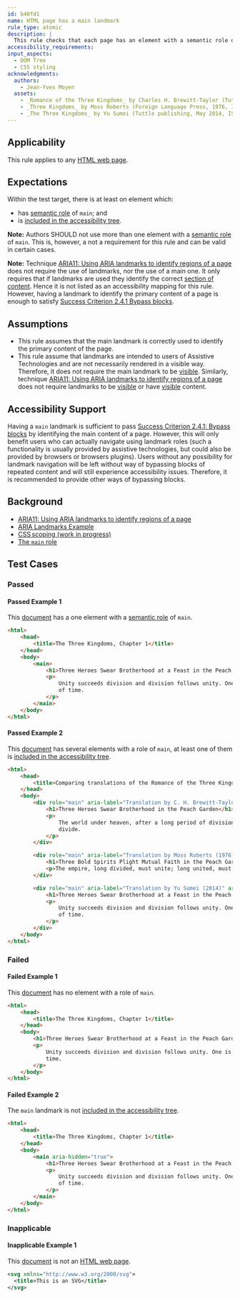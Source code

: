 ```yaml
---
id: b40fd1
name: HTML page has a main landmark
rule_type: atomic
description: |
  This rule checks that each page has an element with a semantic role of `main`
accessibility_requirements:
input_aspects:
  - DOM Tree
  - CSS styling
acknowledgments:
  authors:
    - Jean-Yves Moyen
  assets:
    - _Romance of the Three Kingdoms_ by Charles H. Brewitt-Taylor (Tuttle Publishing, 1925, ISBN 9780804834674)
    - _Three Kingdoms_ by Moss Roberts (Foreign Language Press, 1976, ISBN 7-119-00590-1)
    - _The Three Kingdoms_ by Yu Sumei (Tuttle publishing, May 2014, ISBN 9780804843935)
---
```


## Applicability

This rule applies to any [HTML web page][].

## Expectations

Within the test target, there is at least on element which:

- has [semantic role][] of `main`; and
- is [included in the accessibility tree][].

**Note:** Authors SHOULD not use more than one element with a [semantic role][] of `main`. This is, however, a not a requirement for this rule and can be valid in certain cases.

**Note:** Technique [ARIA11: Using ARIA landmarks to identify regions of a page][tech aria11] does not require the use of landmarks, nor the use of a main one. It only requires that if landmarks are used they identify the correct [section of content][]. Hence it is not listed as an accessibility mapping for this rule. However, having a landmark to identify the primary content of a page is enough to satisfy [Success Criterion 2.4.1 Bypass blocks][sc241].

## Assumptions

- This rule assumes that the main landmark is correctly used to identify the primary content of the page.
- This rule assume that landmarks are intended to users of Assistive Technologies and are not necessarily rendered in a visible way. Therefore, it does not require the main landmark to be [visible][]. Similarly, technique [ARIA11: Using ARIA landmarks to identify regions of a page][tech aria11] does not require landmarks to be [visible][] or have [visible][] content.

## Accessibility Support

Having a `main` landmark is sufficient to pass [Success Criterion 2.4.1: Bypass blocks][sc241] by identifying the main content of a page. However, this will only benefit users who can actually navigate using landmark roles (such a functionality is usually provided by assistive technologies, but could also be provided by browsers or browsers plugins). Users without any possibility for landmark navigation will be left without way of bypassing blocks of repeated content and will still experience accessibility issues. Therefore, it is recommended to provide other ways of bypassing blocks.

## Background

- [ARIA11: Using ARIA landmarks to identify regions of a page][tech aria11]
- [ARIA Landmarks Example](https://www.w3.org/TR/wai-aria-practices/examples/landmarks/index.html)
- [CSS scoping (work in progress)](https://drafts.csswg.org/css-scoping/)
- [The `main` role](https://www.w3.org/TR/wai-aria-1.1/#main)

## Test Cases

### Passed

#### Passed Example 1

This [document][] has a one element with a [semantic role][] of `main`.

```html
<html>
	<head>
		<title>The Three Kingdoms, Chapter 1</title>
	</head>
	<body>
		<main>
			<h1>Three Heroes Swear Brotherhood at a Feast in the Peach Garden</h1>
			<p>
				Unity succeeds division and division follows unity. One is bound to be replaced by the other after a long span
				of time.
			</p>
		</main>
	</body>
</html>
```

#### Passed Example 2

This [document][] has several elements with a role of `main`, at least one of them is [included in the accessibility tree][].

```html
<html>
	<head>
		<title>Comparing translations of the Romance of the Three Kingdoms, Chapter one</title>
	</head>
	<body>
		<div role="main" aria-label="Translation by C. H. Brewitt-Taylor (1925)" aria-hidden="true">
			<h1>Three Heroes Swear Brotherhood in the Peach Garden</h1>
			<p>
				The world under heaven, after a long period of division, tends to unite; after a long period of union, tends to
				divide.
			</p>
		</div>

		<div role="main" aria-label="Translation by Moss Roberts (1976)">
			<h1>Three Bold Spirits Plight Mutual Faith in the Peach Garden</h1>
			<p>The empire, long divided, must unite; long united, must divide. Thus it has ever been.</p>
		</div>

		<div role="main" aria-label="Translation by Yu Sumei (2014)" aria-hidden="true">
			<h1>Three Heroes Swear Brotherhood at a Feast in the Peach Garden</h1>
			<p>
				Unity succeeds division and division follows unity. One is bound to be replaced by the other after a long span
				of time.
			</p>
		</div>
	</body>
</html>
```

### Failed

#### Failed Example 1

This [document][] has no element with a role of `main`.

```html
<html>
	<head>
		<title>The Three Kingdoms, Chapter 1</title>
	</head>
	<body>
		<h1>Three Heroes Swear Brotherhood at a Feast in the Peach Garden</h1>
		<p>
			Unity succeeds division and division follows unity. One is bound to be replaced by the other after a long span of
			time.
		</p>
	</body>
</html>
```

#### Failed Example 2

The `main` landmark is not [included in the accessibility tree][].

```html
<html>
	<head>
		<title>The Three Kingdoms, Chapter 1</title>
	</head>
	<body>
		<main aria-hidden="true">
			<h1>Three Heroes Swear Brotherhood at a Feast in the Peach Garden</h1>
			<p>
				Unity succeeds division and division follows unity. One is bound to be replaced by the other after a long span
				of time.
			</p>
		</main>
	</body>
</html>
```

### Inapplicable

#### Inapplicable Example 1

This [document][] is not an [HTML web page][].

```svg
<svg xmlns="http://www.w3.org/2000/svg">
  <title>This is an SVG</title>
</svg>
```

[descendant]: https://dom.spec.whatwg.org/#concept-tree-descendant 'Definition of descendant'
[document]: https://dom.spec.whatwg.org/#concept-document 'Definition of document'
[document element]: https://dom.spec.whatwg.org/#document-element 'Definition of document element'
[html web page]: #web-page-html 'Definition of web page (HTML)'
[included in the accessibility tree]: #included-in-the-accessibility-tree 'Definition of included in the accessibility tree'
[flat tree]: https://drafts.csswg.org/css-scoping/#flat-tree 'Definition of flat tree'
[sc241]: https://www.w3.org/TR/WCAG21/#bypass-blocks 'Success Criterion 2.4.1: Bypass blocks'
[section of content]: #section-of-content 'Definition of section of content'
[semantic role]: #semantic-role 'Definition of semantic role'
[tech aria11]: https://www.w3.org/WAI/WCAG21/Techniques/aria/ARIA11
[visible]: #visible 'Definition of visible'
